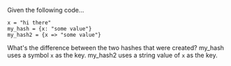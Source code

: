Given the following code...

```
x = "hi there"
my_hash = {x: "some value"}
my_hash2 = {x => "some value"}
```

What's the difference between the two hashes that were created?
my_hash uses a symbol `x` as the key. my_hash2 uses a string value of `x` as the key.
